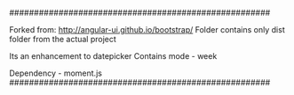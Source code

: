 #####################################################

Forked from: http://angular-ui.github.io/bootstrap/
Folder contains only dist folder from the actual project


Its an enhancement to datepicker
Contains mode - week 

Dependency - moment.js
#####################################################
